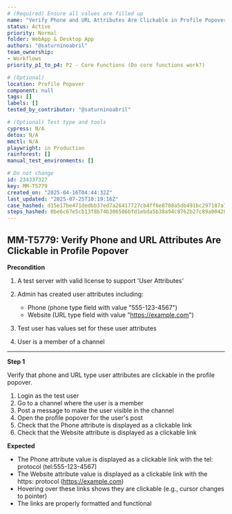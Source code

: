 ```yaml
---
# (Required) Ensure all values are filled up
name: "Verify Phone and URL Attributes Are Clickable in Profile Popover"
status: Active
priority: Normal
folder: WebApp & Desktop App
authors: "@saturninoabril"
team_ownership:
- Workflows
priority_p1_to_p4: P2 - Core Functions (Do core functions work?)

# (Optional)
location: Profile Popover
component: null
tags: []
labels: []
tested_by_contributor: "@saturninoabril"

# (Optional) Test type and tools
cypress: N/A
detox: N/A
mmctl: N/A
playwright: in Production
rainforest: []
manual_test_environments: []

# Do not change
id: 234337327
key: MM-T5779
created_on: "2025-04-16T04:44:32Z"
last_updated: "2025-07-25T10:19:16Z"
case_hashed: d15e17be471dedbb37ed7a26417727cb4ff6e8708a5db491bc297187a7d8c547366402c90be0a82a9e9d95860358c6f8
steps_hashed: 0be6c67e5cb13f8b74b306506bfd1ebda5b38a94c8762b27c89a00428ae62e79d5e85f451dfcaf9c3bf107093970e0bc
---
```


<!-- (Auto-generated) Based on frontmatter's "key" and "name" -->

## MM-T5779: Verify Phone and URL Attributes Are Clickable in Profile Popover

**Precondition**

1. A test server with valid license to support 'User Attributes'

2. Admin has created user attributes including:

   - Phone (phone type field with value "555-123-4567")
   - Website (URL type field with value "<https://example.com>")

3. Test user has values set for these user attributes

4. User is a member of a channel

---

**Step 1**

Verify that phone and URL type user attributes are clickable in the profile popover.

1. Login as the test user
2. Go to a channel where the user is a member
3. Post a message to make the user visible in the channel
4. Open the profile popover for the user's post
5. Check that the Phone attribute is displayed as a clickable link
6. Check that the Website attribute is displayed as a clickable link

**Expected**

- The Phone attribute value is displayed as a clickable link with the tel: protocol (tel:555-123-4567)
- The Website attribute value is displayed as a clickable link with the https: protocol (<https://example.com>)
- Hovering over these links shows they are clickable (e.g., cursor changes to pointer)
- The links are properly formatted and functional
